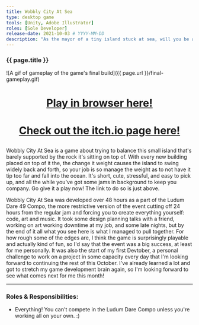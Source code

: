 ```yaml
---
title: Wobbly City At Sea
type: desktop game
tools: [Unity, Adobe Illustrator]
roles: [Sole Developer]
release-date: 2021-10-03 # YYYY-MM-DD
description: "As the mayor of a tiny island stuck at sea, will you be able to evenly balance the weight before the island itself falls into the deep blue?"
---
```


### {{ page.title }}

![A gif of gameplay of the game's final build]({{ page.url }}/final-gameplay.gif)

<h1>
  <p style="text-align: center;">
      <a href="{{ page.url }}/play">Play in browser here!</a>
  </p>
</h1>
<h1>
  <p style="text-align: center;">
      <a href="https://rjmarzec.itch.io/wobbly-city-at-sea">Check out the itch.io page here!</a>
  </p>
</h1>  

Wobbly City At Sea is a game about trying to balance this small island that's barely supported by the rock it's sitting on top of. With every new building placed on top of it the, the change it weight causes the island to swing widely back and forth, so your job is so manage the weight as to not have it tip too far and fall into the ocean. It's short, cute, stressful, and easy to pick up, and all the while you've got some jams in background to keep you company. Go give it a play now! The link to do so is just above.  

Wobbly City At Sea was developed over 48 hours as a part of the Ludum Dare 49 Compo, the more restrictive version of the event cutting off 24 hours from the regular jam and forcing you to create everything yourself: code, art and music. It took some design planning talks with a friend, working on art working downtime at my job, and some late nights, but by the end of it all what you see here is what I managed to pull together. For how rough some of the edges are, I think the game is surprisingly playable and actually kind of fun, so I'd say that the event was a big success, at least for me personally. It was also the start of my first Devtober, a personal challenge to work on a project in some capacity every day that I'm looking forward to continuing the rest of this October. I've already learned a lot and got to stretch my game development brain again, so I'm looking forward to see what comes next for me this month!  

---

### Roles & Responsibilities:
* Everything! You can't compete in the Ludum Dare Compo unless you're working all on your own. :)  
